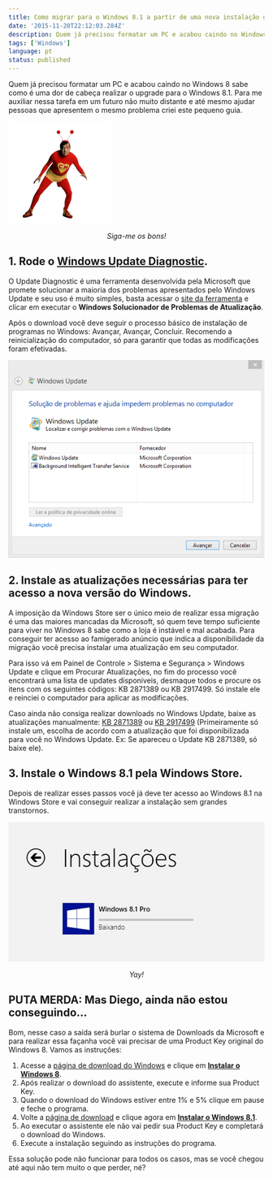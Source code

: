```yaml
---
title: Como migrar para o Windows 8.1 a partir de uma nova instalação do Windows 8
date: '2015-11-20T22:12:03.284Z'
description: Quem já precisou formatar um PC e acabou caindo no Windows 8 sabe como é uma dor de cabeça realizar o upgrade para o Windows 8.1.
tags: ['Windows']
language: pt
status: published
---
```


Quem já precisou formatar um PC e acabou caindo no Windows 8 sabe como é uma dor de cabeça realizar o upgrade para o Windows 8.1. Para me auxiliar nessa tarefa em um futuro não muito distante e até mesmo ajudar pessoas que apresentem o mesmo problema criei este pequeno guia.

![Foto do chapolin colorado](../assets/como-migrar-para-o-windows-8-1-01.png)

<center><em>Siga-me os bons!</em></center>

## 1. Rode o [Windows Update Diagnostic](http://go.microsoft.com/?linkid=9830262).

O Update Diagnostic é uma ferramenta desenvolvida pela Microsoft que promete solucionar a maioria dos problemas apresentados pelo Windows Update e seu uso é muito simples, basta acessar o [site da ferramenta](http://windows.microsoft.com/pt-br/windows/troubleshoot-problems-installing-updates#1TC=windows-8) e clicar em executar o **Windows Solucionador de Problemas de Atualização**.

Após o download você deve seguir o processo básico de instalação de programas no Windows: Avançar, Avançar, Concluir. Recomendo a reinicialização do computador, só para garantir que todas as modificações foram efetivadas.

![Foto do Windows Update Diagnostic](../assets/como-migrar-para-o-windows-8-1-02.png)

## 2. Instale as atualizações necessárias para ter acesso a nova versão do Windows.

A imposição da Windows Store ser o único meio de realizar essa migração é uma das maiores mancadas da Microsoft, só quem teve tempo suficiente para viver no Windows 8 sabe como a loja é instável e mal acabada. Para conseguir ter acesso ao famigerado anúncio que indica a disponibilidade da migração você precisa instalar uma atualização em seu computador.

Para isso vá em Painel de Controle > Sistema e Segurança > Windows Update e clique em Procurar Atualizações, no fim do processo você encontrará uma lista de updates disponíveis, desmaque todos e procure os itens com os seguintes códigos: KB 2871389 ou KB 2917499. Só instale ele e reinciei o computador para aplicar as modificações.

Caso ainda não consiga realizar downloads no Windows Update, baixe as atualizações manualmente: [KB 2871389](http://www.microsoft.com/pt-br/download/details.aspx?id=40076) ou [KB 2917499](http://www.microsoft.com/pt-br/download/details.aspx?id=41587) (Primeiramente só instale um, escolha de acordo com a atualização que foi disponibilizada para você no Windows Update. Ex: Se apareceu o Update KB 2871389, só baixe ele).

## 3. Instale o Windows 8.1 pela Windows Store.

Depois de realizar esses passos você já deve ter acesso ao Windows 8.1 na Windows Store e vai conseguir realizar a instalação sem grandes transtornos.

![Foto do Download do Windows 8.1 na Windows Store](../assets/como-migrar-para-o-windows-8-1-03.jpeg)

<center><em>Yay!</em></center>

## PUTA MERDA: Mas Diego, ainda não estou conseguindo…

Bom, nesse caso a saída será burlar o sistema de Downloads da Microsoft e para realizar essa façanha você vai precisar de uma Product Key original do Windows 8. Vamos as instruções:

1. Acesse a [página de download do Windows](http://windows.microsoft.com/pt-br/windows-8/upgrade-product-key-only) e clique em **[Instalar o Windows 8](http://go.microsoft.com/fwlink/p/?LinkID=317630)**.
2. Após realizar o download do assistente, execute e informe sua Product Key.
3. Quando o download do Windows estiver entre 1% e 5% clique em pause e feche o programa.
4. Volte a [página de download](http://windows.microsoft.com/pt-br/windows-8/upgrade-product-key-only) e clique agora em **[Instalar o Windows 8.1](http://go.microsoft.com/fwlink/p/?LinkId=271128)**.
5. Ao executar o assistente ele não vai pedir sua Product Key e completará o download do Windows.
6. Execute a instalação seguindo as instruções do programa.

Essa solução pode não funcionar para todos os casos, mas se você chegou até aqui não tem muito o que perder, né?
